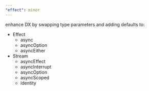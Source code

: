 ```yaml
---
"effect": minor
---
```


enhance DX by swapping type parameters and adding defaults to:

- Effect
  - async
  - asyncOption
  - asyncEither
- Stream
  - asyncEffect
  - asyncInterrupt
  - asyncOption
  - asyncScoped
  - identity
